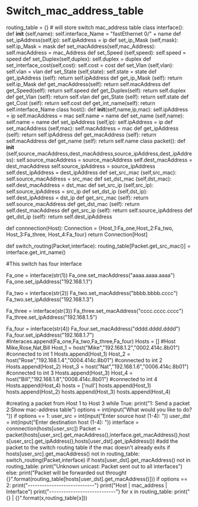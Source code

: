 # Switch_mac_address_table
routing_table = {}  # will store switch mac_address table
class interface():
  def __init__ (self,name):
    self.interface_Name = "fastEthernet 0/" + name
  def set_ipAddress(self,ip):
    self.ipAddress = ip
  def set_ip_Mask (self,mask):
    self.ip_Mask = mask
  def set_macAddress(self,mac_Address):
    self.macAddress = mac_Address
  def set_Speed (self,speed):
    self.speed = speed
  def set_Duplex(self,duplex):
    self.duplex = duplex
  def set_interface_cost(self,cost):
    self.cost = cost
  def set_Vlan (self,vlan):
    self.vlan = vlan 
  def set_State (self,state):
    self.state = state
  def get_ipAddress (self):
    return self.ipAddress
  def get_ip_Mask (self):
    return self.ip_Mask
  def get_macAddress(self):
    return self.macAddress
  def get_Speed(self):
    return self.speed
  def get_Duplex(self):
    return self.duplex
  def get_Vlan (self):
    return self.vlan
  def get_State (self):
    return self.state
  def get_Cost (self):
    return self.cost
  def get_int_name(self):
    return self.interface_Name
class host():
  def __init__(self,name,ip,mac):
    self.ipAddress = ip
    self.macAddress = mac
    self.name = name
  def set_name (self,name):
    self.name = name
  def set_ipAddress (self,ip):
    self.ipAddress = ip
  def set_macAddress (self,mac):
    self.macAddress = mac
  def get_ipAddress (self):
    return self.ipAddress
  def get_macAddress (self):
    return self.macAddress
  def get_name (self):
    return self.name
class packet():
  def __init__ (self,source_macAddress,dest_macAddress,source_ipAddress,dest_ipAddress):
    self.source_macAddress = source_macAddress
    self.dest_macAddress = dest_macAddress
    self.source_ipAddress = source_ipAddress
    self.dest_ipAddress = dest_ipAddress
  def set_src_mac (self,src_mac):
    self.source_macAddress = src_mac
  def set_dst_mac (self,dst_mac):
    self.dest_macAddress = dst_mac
  def set_src_ip (self,src_ip):
    self.source_ipAddress = src_ip
  def set_dst_ip (self,dst_ip):
    self.dest_ipAddress = dst_ip
  def get_src_mac (self):
    return self.source_macAddress
  def get_dst_mac (self):
    return self.dest_macAddress
  def get_src_ip (self):
    return self.source_ipAddress
  def get_dst_ip (self):
    return self.dest_ipAddress
    
def connnection(Host):
  Connection = {Host_1:Fa_one,Host_2:Fa_two, Host_3:Fa_three, Host_4:Fa_four}
  return Connection[Host]
  
def switch_routing(Packet,interface):
  routing_table[Packet.get_src_mac()] = interface.get_int_name()
  
#This switch has four interface

Fa_one = interface(str(1))
Fa_one.set_macAddress("aaaa.aaaa.aaaa")
Fa_one.set_ipAddress("192.168.1.1")

Fa_two = interface(str(2))
Fa_two.set_macAddress("bbbb.bbbb.cccc")
Fa_two.set_ipAddress("192.168.1.3")

Fa_three = interface(str(3))
Fa_three.set_macAddress("cccc.cccc.cccc")
Fa_three.set_ipAddress("192.168.1.5")

Fa_four = interface(str(4))
Fa_four.set_macAddress("dddd.dddd.dddd")
Fa_four.set_ipAddress("192.168.1.7")
#Interaces.append(Fa_one,Fa_two,Fa_three,Fa_four)
Hosts = [] 
  #Host Mike,Rose,Nat,Bill
Host_1 = host("Mike","192.168.1.2","0002.414c.8b01") #connected to int 1
Hosts.append(Host_1)
Host_2 = host("Rose","192.168.1.4","0004.414c.8b01") #connected to int 2
Hosts.append(Host_2)
Host_3 = host("Nat","192.168.1.6","0006.414c.8b01")  #connected to int 3
Hosts.append(Host_3)
Host_4 = host("Bill","192.168.1.8","0008.414c.8b01") #connected to int 4
Hosts.append(Host_4)
hosts = ['null']
hosts.append(Host_1)
hosts.append(Host_2)
hosts.append(Host_3)
hosts.append(Host_4)




#creating a packet from Host 1 to Host 3
while True:
  print("1: Send a packet   2:Show mac-address table")
  options = int(input("What would you like to do? "))
  if options == 1:
    user_src = int(input("Enter source host (1-4): "))
    user_dst = int(input("Enter destination host (1-4): "))
    interface = connnection(hosts[user_src])
    Packet = packet(hosts[user_src].get_macAddress(),interface.get_macAddress(),hosts[user_src].get_ipAddress(),hosts[user_dst].get_ipAddress())
    #add the packet to the switch routing table if the mac doesn't already exits
    if hosts[user_src].get_macAddress() not in routing_table:
      switch_routing(Packet,interface)
    if hosts[user_dst].get_macAddress() not in routing_table:
      print("Unknown unicast: Packet sent out to all interfaces")
    else:
      print("Packet will be forwarded out throught {}".format(routing_table[hosts[user_dst].get_macAddress()]))
  if options == 2:
    print("----------------------------")
    print("Host |  mac_address       |   Interface")
    print("----------------------------")
    for x in routing_table:
      print("{}   |   {}".format(x,routing_table[x]))

